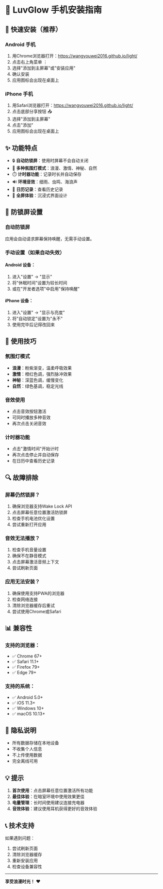 # 📱 LuvGlow 手机安装指南

## 🚀 快速安装（推荐）

### Android 手机
1. 用Chrome浏览器打开：https://wangyouwei2016.github.io/light/
2. 点击右上角菜单 ⋮
3. 选择"添加到主屏幕"或"安装应用"
4. 确认安装
5. 应用图标会出现在桌面上

### iPhone 手机
1. 用Safari浏览器打开：https://wangyouwei2016.github.io/light/
2. 点击底部分享按钮 📤
3. 选择"添加到主屏幕"
4. 点击"添加"
5. 应用图标会出现在桌面上

## ✨ 功能特点

- 🔒 **自动防锁屏**：使用时屏幕不会自动关闭
- 🎨 **多种氛围灯模式**：浪漫、激情、神秘、自然
- ⏱️ **计时器功能**：记录时长并自动保存
- 🔊 **环境音效**：细雨、虫鸣、海浪声
- 📅 **日历记录**：查看历史记录
- 📱 **全屏体验**：沉浸式界面设计

## 🔧 防锁屏设置

### 自动防锁屏
应用会自动请求屏幕保持唤醒，无需手动设置。

### 手动设置（如果自动失效）

#### Android 设备：
1. 进入"设置" → "显示"
2. 将"休眠时间"设置为较长时间
3. 或在"开发者选项"中启用"保持唤醒"

#### iPhone 设备：
1. 进入"设置" → "显示与亮度"
2. 将"自动锁定"设置为"永不"
3. 使用完毕后记得改回来

## 🎯 使用技巧

### 氛围灯模式
- **浪漫**：粉紫渐变，温柔呼吸效果
- **激情**：橙红色调，强烈脉冲效果
- **神秘**：深蓝色调，缓慢变化
- **自然**：绿色基调，稳定光线

### 音效使用
- 点击音效按钮激活
- 可同时播放多种音效
- 再次点击关闭音效

### 计时器功能
- 点击"激情时间"开始计时
- 再次点击停止并自动保存
- 在日历中查看历史记录

## 🔍 故障排除

### 屏幕仍然锁屏？
1. 确保浏览器支持Wake Lock API
2. 点击屏幕任意位置激活防锁屏
3. 检查手机电池优化设置
4. 尝试重新打开应用

### 音效无法播放？
1. 检查手机音量设置
2. 确保不在静音模式
3. 点击屏幕激活音频上下文
4. 尝试刷新页面

### 应用无法安装？
1. 确保使用支持PWA的浏览器
2. 检查网络连接
3. 清除浏览器缓存后重试
4. 尝试使用Chrome或Safari

## 📊 兼容性

### 支持的浏览器：
- ✅ Chrome 67+
- ✅ Safari 11.1+
- ✅ Firefox 79+
- ✅ Edge 79+

### 支持的系统：
- ✅ Android 5.0+
- ✅ iOS 11.3+
- ✅ Windows 10+
- ✅ macOS 10.13+

## 🔐 隐私说明

- 所有数据存储在本地设备
- 不收集个人信息
- 不上传使用数据
- 完全离线可用

## 💡 提示

1. **首次使用**：点击屏幕任意位置激活所有功能
2. **最佳体验**：在暗室环境中使用效果更佳
3. **电量管理**：长时间使用建议连接充电器
4. **音效体验**：建议使用耳机获得更好的音效体验

## 📞 技术支持

如果遇到问题：
1. 尝试刷新页面
2. 清除浏览器缓存
3. 重新安装应用
4. 检查设备兼容性

---

**享受浪漫时光！** ❤️
